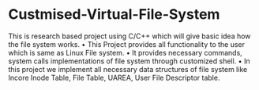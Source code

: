 # Custmised-Virtual-File-System
This is research based project using C/C++ which will give basic idea how the file system works.
•	This Project provides all functionality to the user which is same as Linux File system.
•	It provides necessary commands, system calls implementations of file system through customized shell.
•	In this project we implement all necessary data structures of file system like Incore Inode Table, File Table, UAREA, User File Descriptor table.

